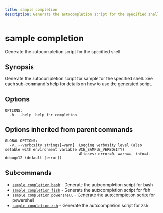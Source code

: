 ```yaml
---
title: sample completion
description: Generate the autocompletion script for the specified shell
---
```


<!--
This documentation is auto generated by a script.
Please do not edit this file directly.
-->

<!-- markdownlint-disable-next-line single-title -->
# sample completion

Generate the autocompletion script for the specified shell

## Synopsis

Generate the autocompletion script for sample for the specified shell.
See each sub-command's help for details on how to use the generated script.


## Options

```plaintext
OPTIONS:
  -h, --help  help for completion
```

## Options inherited from parent commands

```plaintext
GLOBAL OPTIONS:
  -v, --verbosity strings[=warn]  Logging verbosity level (also setable with environment variable ACE_SAMPLE_VERBOSITY)
                                  Aliases: error=0, warn=4, info=8, debug=12 (default [error])
```

## Subcommands

- [`sample completion bash`](bash.md) - Generate the autocompletion script for bash
- [`sample completion fish`](fish.md) - Generate the autocompletion script for fish
- [`sample completion powershell`](powershell.md) - Generate the autocompletion script for powershell
- [`sample completion zsh`](zsh.md) - Generate the autocompletion script for zsh
